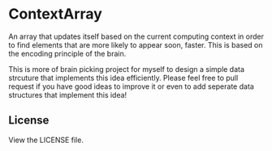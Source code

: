 # ContextArray
An array that updates itself based on the current computing context in order to find elements that are more likely to appear soon, faster. This is based on the encoding principle of the brain.

This is more of brain picking project for myself to design a simple data strcuture that implements this idea efficiently. Please feel free to pull request if you have good ideas to improve it or even to add seperate data structures that implement this idea!

## License
View the LICENSE file.
